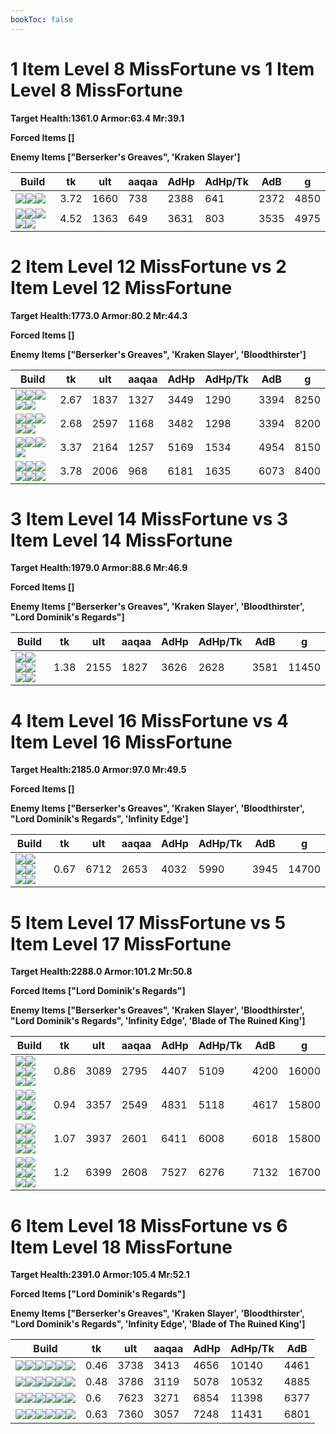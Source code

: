 ```yaml
---
bookToc: false
---
```


# 1 Item Level 8 MissFortune vs 1 Item Level 8 MissFortune

**Target Health:1361.0 Armor:63.4 Mr:39.1**


**Forced Items []**


**Enemy Items ["Berserker's Greaves", 'Kraken Slayer']**




Build | tk | ult | aaqaa | AdHp | AdHp/Tk | AdB | g
-|-|-|-|-|-|-|-
![](/item/3142.png)![](/item/1055.png)![](/item/1038.png)|3.72|1660|738|2388|641|2372|4850
![](/item/6673.png)![](/item/1001.png)![](/item/1055.png)![](/item/1037.png)![](/item/1036.png)|4.52|1363|649|3631|803|3535|4975




























































# 2 Item Level 12 MissFortune vs 2 Item Level 12 MissFortune

**Target Health:1773.0 Armor:80.2 Mr:44.3**


**Forced Items []**


**Enemy Items ["Berserker's Greaves", 'Kraken Slayer', 'Bloodthirster']**




Build | tk | ult | aaqaa | AdHp | AdHp/Tk | AdB | g
-|-|-|-|-|-|-|-
![](/item/6672.png)![](/item/3124.png)![](/item/1001.png)![](/item/1055.png)![](/item/1038.png)|2.67|1837|1327|3449|1290|3394|8250
![](/item/3142.png)![](/item/6672.png)![](/item/1055.png)![](/item/1038.png)![](/item/1036.png)|2.68|2597|1168|3482|1298|3394|8200
![](/item/6673.png)![](/item/6671.png)![](/item/1055.png)![](/item/1038.png)|3.37|2164|1257|5169|1534|4954|8150
![](/item/3026.png)![](/item/6672.png)![](/item/1001.png)![](/item/1055.png)![](/item/1038.png)![](/item/1036.png)|3.78|2006|968|6181|1635|6073|8400




























































# 3 Item Level 14 MissFortune vs 3 Item Level 14 MissFortune

**Target Health:1979.0 Armor:88.6 Mr:46.9**


**Forced Items []**


**Enemy Items ["Berserker's Greaves", 'Kraken Slayer', 'Bloodthirster', "Lord Dominik's Regards"]**




Build | tk | ult | aaqaa | AdHp | AdHp/Tk | AdB | g
-|-|-|-|-|-|-|-
![](/item/6672.png)![](/item/3124.png)![](/item/3091.png)![](/item/1001.png)![](/item/1055.png)![](/item/1038.png)|1.38|2155|1827|3626|2628|3581|11450




























































# 4 Item Level 16 MissFortune vs 4 Item Level 16 MissFortune

**Target Health:2185.0 Armor:97.0 Mr:49.5**


**Forced Items []**


**Enemy Items ["Berserker's Greaves", 'Kraken Slayer', 'Bloodthirster', "Lord Dominik's Regards", 'Infinity Edge']**




Build | tk | ult | aaqaa | AdHp | AdHp/Tk | AdB | g
-|-|-|-|-|-|-|-
![](/item/3142.png)![](/item/3033.png)![](/item/3095.png)![](/item/6676.png)![](/item/1038.png)![](/item/1038.png)|0.67|6712|2653|4032|5990|3945|14700




























































# 5 Item Level 17 MissFortune vs 5 Item Level 17 MissFortune

**Target Health:2288.0 Armor:101.2 Mr:50.8**


**Forced Items ["Lord Dominik's Regards"]**


**Enemy Items ["Berserker's Greaves", 'Kraken Slayer', 'Bloodthirster', "Lord Dominik's Regards", 'Infinity Edge', 'Blade of The Ruined King']**




Build | tk | ult | aaqaa | AdHp | AdHp/Tk | AdB | g
-|-|-|-|-|-|-|-
![](/item/6672.png)![](/item/3124.png)![](/item/3115.png)![](/item/3036.png)![](/item/3153.png)![](/item/1001.png)|0.86|3089|2795|4407|5109|4200|16000
![](/item/3091.png)![](/item/3036.png)![](/item/3153.png)![](/item/6609.png)![](/item/3124.png)![](/item/1001.png)|0.94|3357|2549|4831|5118|4617|15800
![](/item/6673.png)![](/item/3153.png)![](/item/3036.png)![](/item/6676.png)![](/item/3124.png)![](/item/1001.png)|1.07|3937|2601|6411|6008|6018|15800
![](/item/3142.png)![](/item/3026.png)![](/item/3036.png)![](/item/3153.png)![](/item/6676.png)![](/item/1038.png)|1.2|6399|2608|7527|6276|7132|16700




























































# 6 Item Level 18 MissFortune vs 6 Item Level 18 MissFortune

**Target Health:2391.0 Armor:105.4 Mr:52.1**


**Forced Items ["Lord Dominik's Regards"]**


**Enemy Items ["Berserker's Greaves", 'Kraken Slayer', 'Bloodthirster', "Lord Dominik's Regards", 'Infinity Edge', 'Blade of The Ruined King']**




Build | tk | ult | aaqaa | AdHp | AdHp/Tk | AdB
-|-|-|-|-|-|-
![](/item/6672.png)![](/item/3124.png)![](/item/3091.png)![](/item/3036.png)![](/item/3094.png)![](/item/3153.png)|0.46|3738|3413|4656|10140|4461
![](/item/6672.png)![](/item/3124.png)![](/item/3046.png)![](/item/3036.png)![](/item/3153.png)![](/item/6609.png)|0.48|3786|3119|5078|10532|4885
![](/item/3142.png)![](/item/3095.png)![](/item/3036.png)![](/item/3153.png)![](/item/6673.png)![](/item/6676.png)|0.6|7623|3271|6854|11398|6377
![](/item/3142.png)![](/item/3153.png)![](/item/3036.png)![](/item/6609.png)![](/item/6673.png)![](/item/6676.png)|0.63|7360|3057|7248|11431|6801




























































